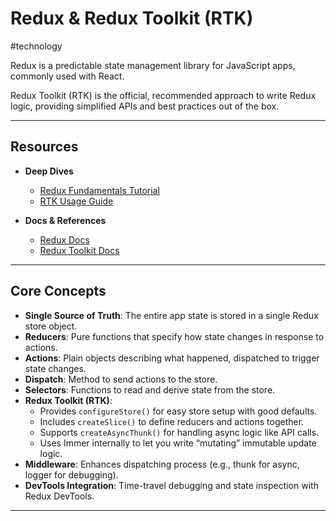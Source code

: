 # Redux & Redux Toolkit (RTK)

#technology

Redux is a predictable state management library for JavaScript apps, commonly used with React. 

Redux Toolkit (RTK) is the official, recommended approach to write Redux logic, providing simplified APIs and best practices out of the box.

---

## Resources

- **Deep Dives**  
	- [Redux Fundamentals Tutorial](https://redux.js.org/tutorials/fundamentals/part-1-overview)  
	- [RTK Usage Guide](https://redux-toolkit.js.org/introduction/getting-started)  

- **Docs & References**  
	- [Redux Docs](https://redux.js.org/)  
	- [Redux Toolkit Docs](https://redux-toolkit.js.org/)  

---

## Core Concepts

- **Single Source of Truth**: The entire app state is stored in a single Redux store object.
- **Reducers**: Pure functions that specify how state changes in response to actions.
- **Actions**: Plain objects describing what happened, dispatched to trigger state changes.
- **Dispatch**: Method to send actions to the store.
- **Selectors**: Functions to read and derive state from the store.
- **Redux Toolkit (RTK)**:  
  - Provides `configureStore()` for easy store setup with good defaults.  
  - Includes `createSlice()` to define reducers and actions together.  
  - Supports `createAsyncThunk()` for handling async logic like API calls.  
  - Uses Immer internally to let you write “mutating” immutable update logic.  
- **Middleware**: Enhances dispatching process (e.g., thunk for async, logger for debugging).
- **DevTools Integration**: Time-travel debugging and state inspection with Redux DevTools.

---
